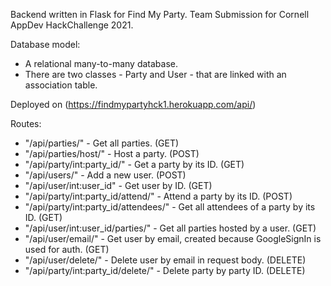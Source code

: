 Backend written in Flask for Find My Party. Team Submission for Cornell AppDev HackChallenge 2021.

Database model:
- A relational many-to-many database.
- There are two classes - Party and User - that are linked with an association table.

Deployed on (https://findmypartyhck1.herokuapp.com/api/)

Routes:

- "/api/parties/" - Get all parties. (GET)
- "/api/parties/host/" - Host a party. (POST)
- "/api/party/int:party_id/" - Get a party by its ID. (GET)
- "/api/users/" - Add a new user. (POST)
- "/api/user/int:user_id" - Get user by ID. (GET)
- "/api/party/int:party_id/attend/" - Attend a party by its ID. (POST)
- "/api/party/int:party_id/attendees/" - Get all attendees of a party by its ID. (GET)
- "/api/user/int:user_id/parties/" - Get all parties hosted by a user. (GET)
- "/api/user/email/" - Get user by email, created because GoogleSignIn is used for auth. (GET)
- "/api/user/delete/" - Delete user by email in request body. (DELETE)
- "/api/party/int:party_id/delete/" - Delete party by party ID. (DELETE)
